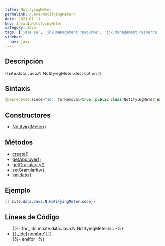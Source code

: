 ```yaml
---
title: NotifyingMeter
permalink: /Java/NotifyingMeter/
date: 2021-01-11
key: Java.N.NotifyingMeter
category: Java
tags: ['java se', 'jdk.management.resource', 'jdk.management.resource', 'clase java', 'Java 1.8']
sidebar: 
  nav: java
---
```


## Descripción
{{site.data.Java.N.NotifyingMeter.description }}

## Sintaxis
~~~java
@Deprecated(since="10", forRemoval=true) public class NotifyingMeter extends SimpleMeter
~~~

## Constructores
* [NotifyingMeter()](/Java/NotifyingMeter/NotifyingMeter/)

## Métodos
* [create()](/Java/NotifyingMeter/create)
* [getApprover()](/Java/NotifyingMeter/getApprover)
* [getGranularity()](/Java/NotifyingMeter/getGranularity)
* [setGranularity()](/Java/NotifyingMeter/setGranularity)
* [validate()](/Java/NotifyingMeter/validate)

## Ejemplo
~~~java
{{ site.data.Java.N.NotifyingMeter.code}}
~~~

## Líneas de Código
<ul>
{%- for _ldc in site.data.Java.N.NotifyingMeter.ldc -%}
   <li>
       <a href="{{_ldc['url'] }}">{{ _ldc['nombre'] }}</a>
   </li>
{%- endfor -%}
</ul>
